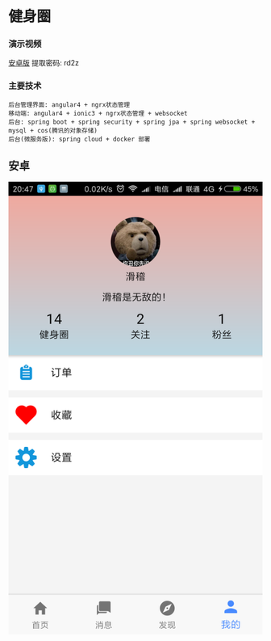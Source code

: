 # 健身圈
### 演示视频
[安卓版](https://pan.baidu.com/s/1o8Shfho) 提取密码: rd2z
### 主要技术
    后台管理界面: angular4 + ngrx状态管理
    移动端: angular4 + ionic3 + ngrx状态管理 + websocket
    后台: spring boot + spring security + spring jpa + spring websocket + mysql + cos(腾讯的对象存储)
    后台(微服务版): spring cloud + docker 部署

## 安卓
![我的](https://github.com/LieRabbit/jianshenquan-show/blob/master/android/my.png)